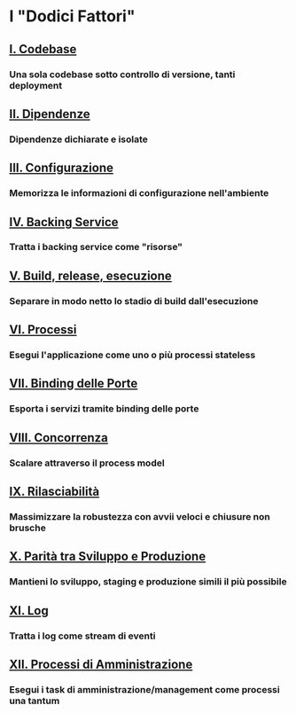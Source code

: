 I "Dodici Fattori"
==================

## [I. Codebase](./codebase)
### Una sola codebase sotto controllo di versione, tanti deployment

## [II. Dipendenze](./dependencies)
### Dipendenze dichiarate e isolate

## [III. Configurazione](./config)
### Memorizza le informazioni di configurazione nell'ambiente

## [IV. Backing Service](./backing-services)
### Tratta i backing service come "risorse"

## [V. Build, release, esecuzione](./build-release-run)
### Separare in modo netto lo stadio di build dall'esecuzione

## [VI. Processi](./processes)
### Esegui l'applicazione come uno o più processi stateless

## [VII. Binding delle Porte](./port-binding)
### Esporta i servizi tramite binding delle porte

## [VIII. Concorrenza](./concurrency)
### Scalare attraverso il process model

## [IX. Rilasciabilità](./disposability)
### Massimizzare la robustezza con avvii veloci e chiusure non brusche

## [X. Parità tra Sviluppo e Produzione](./dev-prod-parity)
### Mantieni lo sviluppo, staging e produzione simili il più possibile

## [XI. Log](./logs)
### Tratta i log come stream di eventi

## [XII. Processi di Amministrazione](./admin-processes)
### Esegui i task di amministrazione/management come processi una tantum
